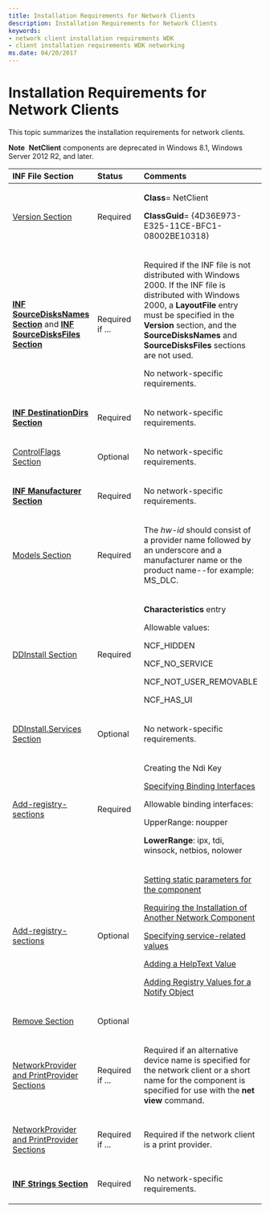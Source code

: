 ```yaml
---
title: Installation Requirements for Network Clients
description: Installation Requirements for Network Clients
keywords:
- network client installation requirements WDK
- client installation requirements WDK networking
ms.date: 04/20/2017
---
```


# Installation Requirements for Network Clients





This topic summarizes the installation requirements for network clients.

**Note**  **NetClient** components are deprecated in Windows 8.1, Windows Server 2012 R2, and later.

 

<table>
<colgroup>
<col width="33%" />
<col width="33%" />
<col width="33%" />
</colgroup>
<thead>
<tr class="header">
<th align="left">INF File Section</th>
<th align="left">Status</th>
<th align="left">Comments</th>
</tr>
</thead>
<tbody>
<tr class="odd">
<td align="left"><p><a href="version-section-in-a-network-inf-file.md" data-raw-source="[Version Section](version-section-in-a-network-inf-file.md)">Version Section</a></p></td>
<td align="left"><p>Required</p></td>
<td align="left"><p><strong>Class</strong>= NetClient</p>
<p><strong>ClassGuid</strong>= {4D36E973-E325-11CE-BFC1-08002BE10318}</p></td>
</tr>
<tr class="even">
<td align="left"><p><a href="/windows-hardware/drivers/install/inf-sourcedisksnames-section" data-raw-source="[&lt;strong&gt;INF SourceDisksNames Section&lt;/strong&gt;](../install/inf-sourcedisksnames-section.md)"><strong>INF SourceDisksNames Section</strong></a> and <a href="/windows-hardware/drivers/install/inf-sourcedisksfiles-section" data-raw-source="[&lt;strong&gt;INF SourceDisksFiles Section&lt;/strong&gt;](../install/inf-sourcedisksfiles-section.md)"><strong>INF SourceDisksFiles Section</strong></a></p></td>
<td align="left"><p>Required if ...</p></td>
<td align="left"><p>Required if the INF file is not distributed with Windows 2000. If the INF file is distributed with Windows 2000, a <strong>LayoutFile</strong> entry must be specified in the <strong>Version</strong> section, and the <strong>SourceDisksNames</strong> and <strong>SourceDisksFiles</strong> sections are not used.</p>
<p>No network-specific requirements.</p></td>
</tr>
<tr class="odd">
<td align="left"><p><a href="/windows-hardware/drivers/install/inf-destinationdirs-section" data-raw-source="[&lt;strong&gt;INF DestinationDirs Section&lt;/strong&gt;](../install/inf-destinationdirs-section.md)"><strong>INF DestinationDirs Section</strong></a></p></td>
<td align="left"><p>Required</p></td>
<td align="left"><p>No network-specific requirements.</p></td>
</tr>
<tr class="even">
<td align="left"><p><a href="controlflags-section-in-a-network-inf-file.md" data-raw-source="[ControlFlags Section](controlflags-section-in-a-network-inf-file.md)">ControlFlags Section</a></p></td>
<td align="left"><p>Optional</p></td>
<td align="left"><p>No network-specific requirements.</p></td>
</tr>
<tr class="odd">
<td align="left"><p><a href="/windows-hardware/drivers/install/inf-manufacturer-section" data-raw-source="[&lt;strong&gt;INF Manufacturer Section&lt;/strong&gt;](../install/inf-manufacturer-section.md)"><strong>INF Manufacturer Section</strong></a></p></td>
<td align="left"><p>Required</p></td>
<td align="left"><p>No network-specific requirements.</p></td>
</tr>
<tr class="even">
<td align="left"><p><a href="models-section-in-a-network-inf-file.md" data-raw-source="[Models Section](models-section-in-a-network-inf-file.md)">Models Section</a></p></td>
<td align="left"><p>Required</p></td>
<td align="left"><p>The <em>hw-id</em> should consist of a provider name followed by an underscore and a manufacturer name or the product name--for example: MS_DLC.</p></td>
</tr>
<tr class="odd">
<td align="left"><p><a href="ddinstall-section-in-a-network-inf-file.md" data-raw-source="[DDInstall Section](ddinstall-section-in-a-network-inf-file.md)">DDInstall Section</a></p></td>
<td align="left"><p>Required</p></td>
<td align="left"><p><strong>Characteristics</strong> entry</p>
<p>Allowable values:</p>
<p>NCF_HIDDEN</p>
<p>NCF_NO_SERVICE</p>
<p>NCF_NOT_USER_REMOVABLE</p>
<p>NCF_HAS_UI</p></td>
</tr>
<tr class="even">
<td align="left"><p><a href="ddinstall-services-section-in-a-network-inf-file.md" data-raw-source="[DDInstall.Services Section](ddinstall-services-section-in-a-network-inf-file.md)">DDInstall.Services Section</a></p></td>
<td align="left"><p>Optional</p></td>
<td align="left"><p>No network-specific requirements.</p></td>
</tr>
<tr class="odd">
<td align="left"><p><a href="add-registry-sections-in-a-network-inf-file.md" data-raw-source="[Add-registry-sections](add-registry-sections-in-a-network-inf-file.md)">Add-registry-sections</a></p></td>
<td align="left"><p>Required</p></td>
<td align="left"><p>Creating the Ndi Key</p>
<p><a href="specifying-binding-interfaces.md" data-raw-source="[Specifying Binding Interfaces](specifying-binding-interfaces.md)">Specifying Binding Interfaces</a></p>
<p>Allowable binding interfaces:</p>
<p>UpperRange: noupper</p>
<p><strong>LowerRange</strong>: ipx, tdi, winsock, netbios, nolower</p></td>
</tr>
<tr class="even">
<td align="left"><p><a href="add-registry-sections-in-a-network-inf-file.md" data-raw-source="[Add-registry-sections](add-registry-sections-in-a-network-inf-file.md)">Add-registry-sections</a></p></td>
<td align="left"><p>Optional</p></td>
<td align="left"><p><a href="setting-static-parameters.md" data-raw-source="[Setting static parameters for the component](setting-static-parameters.md)">Setting static parameters for the component</a></p>
<p><a href="requiring-the-installation-of-another-network-component.md" data-raw-source="[Requiring the Installation of Another Network Component](requiring-the-installation-of-another-network-component.md)">Requiring the Installation of Another Network Component</a></p>
<p><a href="adding-service-related-values-to-the-ndi-key.md" data-raw-source="[Specifying service-related values](adding-service-related-values-to-the-ndi-key.md)">Specifying service-related values</a></p>
<p><a href="adding-a-helptext-value.md" data-raw-source="[Adding a HelpText Value](adding-a-helptext-value.md)">Adding a HelpText Value</a></p>
<p><a href="adding-registry-values-for-a-notify-object.md" data-raw-source="[Adding Registry Values for a Notify Object](adding-registry-values-for-a-notify-object.md)">Adding Registry Values for a Notify Object</a></p></td>
</tr>
<tr class="odd">
<td align="left"><p><a href="remove-section-in-a-network-inf-file.md" data-raw-source="[Remove Section](remove-section-in-a-network-inf-file.md)">Remove Section</a></p></td>
<td align="left"><p>Optional</p></td>
<td align="left"></td>
</tr>
<tr class="even">
<td align="left"><p><a href="networkprovider-and-printprovider-sections-in-a-network-inf-file.md" data-raw-source="[NetworkProvider and PrintProvider Sections](networkprovider-and-printprovider-sections-in-a-network-inf-file.md)">NetworkProvider and PrintProvider Sections</a></p></td>
<td align="left"><p>Required if ...</p></td>
<td align="left"><p>Required if an alternative device name is specified for the network client or a short name for the component is specified for use with the <strong>net view</strong> command.</p></td>
</tr>
<tr class="odd">
<td align="left"><p><a href="networkprovider-and-printprovider-sections-in-a-network-inf-file.md" data-raw-source="[NetworkProvider and PrintProvider Sections](networkprovider-and-printprovider-sections-in-a-network-inf-file.md)">NetworkProvider and PrintProvider Sections</a></p></td>
<td align="left"><p>Required if ...</p></td>
<td align="left"><p>Required if the network client is a print provider.</p></td>
</tr>
<tr class="even">
<td align="left"><p><a href="/windows-hardware/drivers/install/inf-strings-section" data-raw-source="[&lt;strong&gt;INF Strings Section&lt;/strong&gt;](../install/inf-strings-section.md)"><strong>INF Strings Section</strong></a></p></td>
<td align="left"><p>Required</p></td>
<td align="left"><p>No network-specific requirements.</p></td>
</tr>
</tbody>
</table>

 

